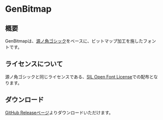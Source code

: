 # GenBitmap

## 概要
GenBitmapは、[源ノ角ゴシック](https://github.com/adobe-fonts/source-han-sans)をベースに、ビットマップ加工を施したフォントです。

## ライセンスについて
源ノ角ゴシックと同じライセンスである、[SIL Open Font License](https://openfontlicense.org)での配布となります。

## ダウンロード
[GitHub Releaseページ](https://github.com/akashiyaki01c/GenBitmap/releases)よりダウンロードいただけます。

<style>
@font-face {
	font-family: "_GenBitmap";
	src: url("https://cdn.jsdelivr.net/gh/akashiyaki01c/GenBitmap/output/GenBitmap.woff2") format("woff2");
}
:root {
	font-family: "_GenBitmap";
}
</style>